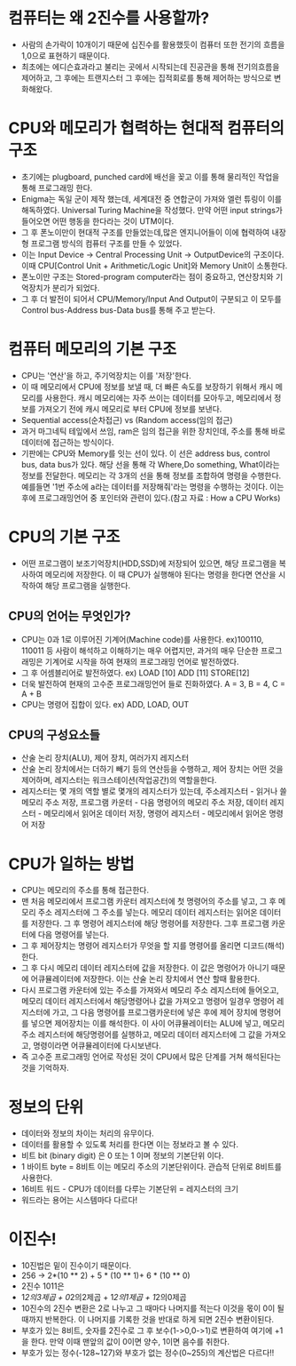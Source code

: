 # 컴퓨터는 왜 2진수를 사용할까?
- 사람의 손가락이 10개이기 때문에 십진수를 활용했듯이 컴퓨터 또한 전기의 흐름을 1,0으로 표현하기 때문이다.
- 최초에는 에디슨효과라고 불리는 곳에서 시작되는데 진공관을 통해 전기의흐름을 제어하고, 그 후에는 트랜지스터 그 후에는 집적회로를 통해 제어하는 방식으로 변화해왔다.


# CPU와 메모리가 협력하는 현대적 컴퓨터의 구조
- 초기에는 plugboard, punched card에 배선을 꽂고 이를 통해 물리적인 작업을 통해 프로그래밍 한다.
- Enigma는 독일 군이 제작 했는데, 세계대전 중 연합군이 가져와 엘런 튜링이 이를 해독하였다. Universal Turing Machine을 작성했다. 만약 어떤 input strings가 들어오면 어떤 행동을 한다라는 것이 UTM이다.
- 그 후 폰노이만이 현대적 구조를 만들었는데,많은 엔지니어들이 이에 협력하여 내장형 프로그램 방식의 컴퓨터 구조를 만들 수 있었다.
- 이는 Input Device -> Central Processing Unit -> OutputDevice의 구조이다. 이때 CPU[Control Unit + Arithmetic/Logic Unit]와 Memory Unit이 소통한다.
- 폰노이만 구조는 Stored-program computer라는 점이 중요하고, 연산장치와 기억장치가 분리가 되었다.
- 그 후 더 발전이 되어서 CPU/Memory/Input And Output이 구분되고 이 모두를 Control bus-Address bus-Data bus를 통해 주고 받는다.

# 컴퓨터 메모리의 기본 구조
- CPU는 '연산'을 하고, 주기억장치는 이를 '저장'한다.
- 이 때 메모리에서 CPU에 정보를 보낼 때, 더 빠른 속도를 보장하기 위해서 캐시 메모리를 사용한다. 캐시 메모리에는 자주 쓰이는 데이터를 모아두고, 메모리에서 정보를 가져오기 전에 캐시 메모리로 부터 CPU에 정보를 보낸다.
- Sequential access(순차접근) vs (Random access(임의 접근)
- 과거 마그네틱 테잎에서 쓰임, ram은 임의 접근을 위한 장치인데, 주소를 통해 바로 데이터에 접근하는 방식이다.
- 기판에는 CPU와 Memory를 잇는 선이 있다. 이 선은 address bus, control bus, data bus가 있다. 해당 선을 통해 각 Where,Do something, What이라는 정보를 전달한다. 메모리는 각 3개의 선을 통해 정보를 조합하여 명령을 수행한다. 예를들면 '1번 주소에 a라는 데이터를 저장해줘'라는 명령을 수행하는 것이다. 이는 후에 프로그래밍언어 중 포인터와 관련이 있다.(참고 자료 : How a CPU Works)

# CPU의 기본 구조
- 어떤 프로그램이 보조기억장치(HDD,SSD)에 저장되어 있으면, 해당 프로그램을 복사하여 메모리에 저장한다. 이 때 CPU가 실행해야 된다는 명령을 한다면 연산을 시작하여 해당 프로그램을 실행한다.
## CPU의 언어는 무엇인가?
- CPU는 0과 1로 이루어진 기계어(Machine code)를 사용한다. ex)100110, 110011 등 사람이 해석하고 이해하기는 매우 어렵지만, 과거의 매우 단순한 프로그래밍은 기계어로 시작을 하여 현재의 프로그래밍 언어로 발전하였다.
- 그 후 어셈블리어로 발전하였다. ex) LOAD [10] ADD [11] STORE[12]
- 더욱 발전하여 현재의 고수준 프로그래밍언어 들로 진화하였다. A = 3, B = 4, C = A + B
- CPU는 명령어 집합이 있다. ex) ADD, LOAD, OUT 

## CPU의 구성요소들
- 산술 논리 장치(ALU), 제어 장치, 여러가지 레지스터
- 산술 논리 장치에서는 더하기 빼기 등의 연산등을 수행하고, 제어 장치는 어떤 것을 제어하며, 레지스터는 워크스테이션(작업공간)의 역할을한다.
- 레지스터는 몇 개의 역할 별로 몇개의 레지스터가 있는데, 주소레지스터 - 읽거나 쓸 메모리 주소 저장, 프로그램 카운터 - 다음 명령어의 메모리 주소 저장, 데이터 레지스터 - 메모리에서 읽어온 데이터 저장, 명령어 레지스터 - 메모리에서 읽어온 명령어 저장

# CPU가 일하는 방법
- CPU는 메모리의 주소를 통해 접근한다.
- 맨 처음 메모리에서 프로그램 카운터 레지스터에 첫 명령어의 주소를 넣고, 그 후 메모리 주소 레지스터에 그 주소를 넣는다. 메모리 데이터 레지스터는 읽어온 데이터를 저장한다. 그 후 명령어 레지스터에 해당 명령어를 저장한다. 그후 프로그램 카운터에 다음 명령어를 넣는다.
- 그 후 제어장치는 명령어 레지스터가 무엇을 할 지를 명령어를 올리면 디코드(해석)한다. 
- 그 후 다시 메모리 데이터 레지스터에 값을 저장한다. 이 값은 명령어가 아니기 때문에 어큐뮬레이터에 저장한다. 이는 산술 논리 장치에서 연산 할때 활용한다.
- 다시 프로그램 카운터에 있는 주소를 가져와서 메모리 주소 레지스터에 들어오고, 메모리 데이터 레지스터에서 해당명령어나 값을 가져오고 명령어 일경우 명령어 레지스터에 가고, 그 다음 명령어를 프로그램카운터에 넣은 후에 제어 장치에 명령어를 넣으면 제어장치는 이를 해석한다. 이 사이 어큐뮬레이터는 ALU에 넣고, 메모리 주소 레지스터에 해당명령어를 실행하고, 메모리 데이터 레지스터에 그 값을 가져오고, 명령이라면 어큐뮬레이터에 다시보낸다.
- 즉 고수준 프로그래밍 언어로 작성된 것이 CPU에서 많은 단계를 거쳐 해석된다는 것을 기억하자.


# 정보의 단위
- 데이터와 정보의 차이는 처리의 유무이다.
- 데이터를 활용할 수 있도록 처리를 한다면 이는 정보라고 볼 수 있다.
- 비트 bit (binary digit) 은 0 또는 1 이며 정보의 기본단위 이다.
- 1 바이트 byte = 8비트 이는 메모리 주소의 기본단위이다. 관습적 단위로 8비트를 사용한다.
- 16비트 워드 - CPU가 데이터를 다루는 기본단위 = 레지스터의 크기
- 워드라는 용어는 시스템마다 다르다!

# 이진수!
- 10진법은 밑이 진수이기 때문이다.
- 256 -> 2*(10 ** 2) + 5 * (10 ** 1)+ 6 * (10 ** 0) 
- 2진수 1011은
- 1*2의3제곱 + 0*2의2제곱 + 1*2의1제곱 + 1*2의0제곱
- 10진수의 2진수 변환은 2로 나누고 그 때마다 나머지를 적는다 이것을 몫이 0이 될때까지 반복한다. 이 나머지를 기록한 것을 반대로 하게 되면 2진수 변환이된다.
- 부호가 있는 8비트, 숫자를 2진수로 그 후 보수(1->0,0->1)로 변환하여 여기에 +1을 한다. 만약 이때 맨앞의 값이 0이면 양수, 1이면 음수를 취한다.
- 부호가 있는 정수(-128~127)와 부호가 없는 정수(0~255)의 계산법은 다르다!!